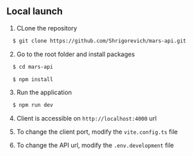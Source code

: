 ## Local launch

1. CLone the repository

```bash
  $ git clone https://github.com/Shrigorevich/mars-api.git
```

2. Go to the root folder and install packages

```bash
  $ cd mars-api
```

```bash
  $ npm install
```

3. Run the application

```bash
  $ npm run dev
```

4. Client is accessible on `http://localhost:4000` url

5. To change the client port, modify the `vite.config.ts` file

6. To change the API url, modify the `.env.development` file

